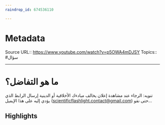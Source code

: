 ```yaml
---
raindrop_id: 674536110

---
```


# Metadata
Source URL:: https://www.youtube.com/watch?v=p5OWA4mDJSY
Topics:: #سؤال

---
# ما هو التفاضل؟

تنويه: الرجاء عند مشاهدة إعلان يخالف مبادءك الأخلاقية أو الدينية إرسال الرابط الذي يؤدي إليه على هذا الإيميل (scientificflashlight.contact@gmail.com) حتى نقو...

## Highlights
